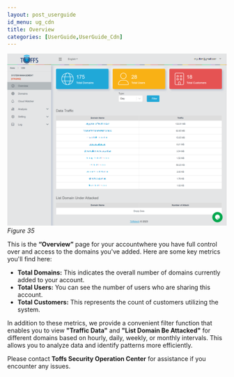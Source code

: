 ```yaml
---
layout: post_userguide
id_menu: ug_cdn
title: Overview
categories: [UserGuide,UserGuide_Cdn]
---
```


![800](/public/assets/images/userguide/cdn/35.png)
*Figure 35*

This is the **“Overview”** page for your accountwhere you have full control over and access to the domains you've added. Here are some key metrics you'll find here:

- **Total Domains:** This indicates the overall number of domains currently added to your account.
- **Total Users:** You can see the number of users who are sharing this account.
- **Total Customers:** This represents the count of customers utilizing the system.

In addition to these metrics, we provide a convenient filter function that enables you to view **"Traffic Data"** and **"List Domain Be Attacked"** for different domains based on hourly, daily, weekly, or monthly intervals. This allows you to analyze data and identify patterns more efficiently.

Please contact **Toffs Security Operation Center** for assistance if you encounter any issues.